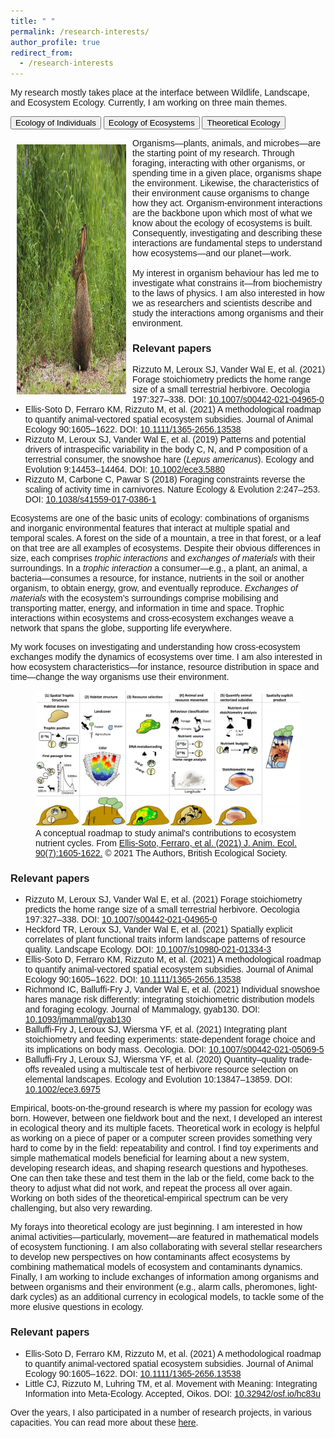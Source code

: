 ```yaml
---
title: " "
permalink: /research-interests/
author_profile: true
redirect_from:
  - /research-interests
---
```


My research mostly takes place at the interface between Wildlife, Landscape, and Ecosystem Ecology. Currently, I am working on three main themes.

<head>
<meta name="viewport" content="width=device-width, initial-scale=1">
<style>
body {font-family: Arial;}

figcaption {
  text-align: right;
  color: #000;
  padding-right: 35px;
}

/* Style the tab */
.tab {
  overflow: hidden;
  border: none;
  background-color: none;
}

/* Style the buttons inside the tab */
.tab button {
  background-color: inherit;
  float: left;
  border: none;
  outline: none;
  cursor: pointer;
  padding: 14px 16px;
  transition: 0.3s;
  font-size: 17px;
  color: #005100;
  border-bottom: 2px solid #ccc;
}

/* Change background color of buttons on hover */
.tab button:hover {
  background-color: #7fa87f;
}

/* Create an active/current tablink class */
.tab button.active {
  background-color: none;
  border-bottom: 2px solid #005100;
}

/* Style the tab content */
.tabcontent {
  display: none;
  padding: 12px 12px;
  border: none;
  border-top: none;
}

</style>
</head>

<body>

<!-- <h2>Tabs</h2>
<p>Click on the buttons inside the tabbed menu:</p> -->

<div class="tab">
  <button class="tablinks active" onclick="openTheme(event, 'Individuals')" id="defaultOpen">Ecology of Individuals</button>
  <button class="tablinks" onclick="openTheme(event, 'Ecosystems')">Ecology of Ecosystems</button>
  <button class="tablinks" onclick="openTheme(event, 'Theory')">Theoretical Ecology</button>
</div>

<div id="Individuals" class="tabcontent">

<p><img src="../images/Hare_EcoIndividual.jpg" style="float:left;width:175px;height:400px;padding:10px">
Organisms&mdash;plants, animals, and microbes&mdash;are the starting point of my research. Through foraging, interacting with other organisms, or spending time in a given place, organisms shape the environment. Likewise, the characteristics of their environment cause organisms to change how they act. Organism-environment interactions are the backbone upon which most of what we know about the ecology of ecosystems is built. Consequently, investigating and describing these interactions are fundamental steps to understand how ecosystems&mdash;and our planet&mdash;work.
<br>
<br>
My interest in organism behaviour has led me to investigate what constrains it&mdash;from biochemistry to the laws of physics. I am also interested in how we as researchers and scientists describe and study the interactions among organisms and their environment.
</p>

<h3>Relevant papers</h3>
<ul>
  <li>Rizzuto M, Leroux SJ, Vander Wal E, et al. (2021) Forage stoichiometry predicts the home range size of a small terrestrial herbivore. Oecologia 197:327–338. DOI: <a href="https://doi.org/10.1007/s00442-021-04965-0">10.1007/s00442-021-04965-0</a></li>
  <li>Ellis‐Soto D, Ferraro KM, Rizzuto M, et al. (2021) A methodological roadmap to quantify animal‐vectored spatial ecosystem subsidies. Journal of Animal Ecology 90:1605–1622. DOI: <a href="https://doi.org/10.1111/1365-2656.13538">10.1111/1365-2656.13538</a></li>
  <li>Rizzuto M, Leroux SJ, Vander Wal E, et al. (2019) Patterns and potential drivers of intraspecific variability in the body C, N, and P composition of a terrestrial consumer, the snowshoe hare (<i>Lepus americanus</i>). Ecology and Evolution 9:14453–14464. DOI: <a href="https://doi.org/10.1002/ece3.5880">10.1002/ece3.5880</a></li>
  <li>Rizzuto M, Carbone C, Pawar S (2018) Foraging constraints reverse the scaling of activity time in carnivores. Nature Ecology & Evolution 2:247–253. DOI: <a href="https://doi.org/10.1038/s41559-017-0386-1">10.1038/s41559-017-0386-1</a></li>
</ul>
</div>

<div id="Ecosystems" class="tabcontent">
<p>
Ecosystems are one of the basic units of ecology: combinations of organisms and inorganic environmental features that interact at multiple spatial and temporal scales. A forest on the side of a mountain, a tree in that forest, or a leaf on that tree are all examples of ecosystems. Despite their obvious differences in size, each comprises <i>trophic interactions</i> and <i>exchanges of materials</i> with their surroundings. In a <i>trophic interaction</i> a consumer&mdash;e.g., a plant, an animal, a bacteria&mdash;consumes a resource, for instance, nutrients in the soil or another organism, to obtain energy, grow, and eventually reproduce. <i>Exchanges of materials</i> with the ecosystem’s surroundings comprise mobilising and transporting matter, energy, and information in time and space. Trophic interactions within ecosystems and cross-ecosystem exchanges weave a network that spans the globe, supporting life everywhere.
</p>
<p>
My work focuses on investigating and understanding how cross-ecosystem exchanges modify the dynamics of ecosystems over time. I am also interested in how ecosystem characteristics—for instance, resource distribution in space and time—change the way organisms use their environment.
</p>

<figure>
<img src="../images/RoadMap_Ecosystems.pdf" style="float:center">
<figcaption>A conceptual roadmap to study animal's contributions to ecosystem nutrient cycles. From <a href="https://doi.org/10.1111/1365-2656.13538">Ellis-Soto, Ferraro, et al. (2021) J. Anim. Ecol. 90(7):1605-1622.</a> &copy; 2021 The Authors, British Ecological Society.</figcaption>
</figure>

<h3>Relevant papers</h3>
<ul>
  <li>Rizzuto M, Leroux SJ, Vander Wal E, et al. (2021) Forage stoichiometry predicts the home range size of a small terrestrial herbivore. Oecologia 197:327–338. DOI: <a href="https://doi.org/10.1007/s00442-021-04965-0">10.1007/s00442-021-04965-0</a></li>
  <li>Heckford TR, Leroux SJ, Vander Wal E, et al. (2021) Spatially explicit correlates of plant functional traits inform landscape patterns of resource quality. Landscape Ecology. DOI: <a href="https://doi.org/10.1007/s10980-021-01334-3">10.1007/s10980-021-01334-3</a></li>
  <li>Ellis‐Soto D, Ferraro KM, Rizzuto M, et al. (2021) A methodological roadmap to quantify animal‐vectored spatial ecosystem subsidies. Journal of Animal Ecology 90:1605–1622. DOI: <a href="https://doi.org/10.1111/1365-2656.13538">10.1111/1365-2656.13538</a></li>
  <li>Richmond IC, Balluffi-Fry J, Vander Wal E, et al. (2021) Individual snowshoe hares manage risk differently: integrating stoichiometric distribution models and foraging ecology. Journal of Mammalogy, gyab130. DOI: <a href="https://doi.org/10.1093/jmammal/gyab130">10.1093/jmammal/gyab130</a></li>
  <li>Balluffi-Fry J, Leroux SJ, Wiersma YF, et al. (2021) Integrating plant stoichiometry and feeding experiments: state-dependent forage choice and its implications on body mass. Oecologia. DOI: <a href="https://doi.org/10.1007/s00442-021-05069-5">10.1007/s00442-021-05069-5</a></li>
  <li>Balluffi‐Fry J, Leroux SJ, Wiersma YF, et al. (2020) Quantity–quality trade‐offs revealed using a multiscale test of herbivore resource selection on elemental landscapes. Ecology and Evolution 10:13847–13859. DOI: <a href="https://doi.org/10.1002/ece3.6975">10.1002/ece3.6975</a></li>
</ul>
</div>

<div id="Theory" class="tabcontent">
<p>
Empirical, boots-on-the-ground research is where my passion for ecology was born. However, between one fieldwork bout and the next, I developed an interest in ecological theory and its multiple facets. Theoretical work in ecology is helpful as working on a piece of paper or a computer screen provides something very hard to come by in the field: repeatability and control. I find toy experiments and simple mathematical models beneficial for learning about a new system, developing research ideas, and shaping research questions and hypotheses. One can then take these and test them in the lab or the field, come back to the theory to adjust what did not work, and repeat the process all over again. Working on both sides of the theoretical-empirical spectrum can be very challenging, but also very rewarding.
</p>

<p>
My forays into theoretical ecology are just beginning. I am interested in how animal activities&mdash;particularly, movement&mdash;are featured in mathematical models of ecosystem functioning. I am also collaborating with several stellar researchers to develop new perspectives on how contaminants affect ecosystems by combining mathematical models of ecosystem and contaminants dynamics. Finally, I am working to include exchanges of information among organisms and between organisms and their environment (e.g., alarm calls, pheromones, light-dark cycles) as an additional currency in ecological models, to tackle some of the more elusive questions in ecology.
</p>

<!-- <figure>
<img src="../images/Theoretical_Ecol.pdf" style="float:left;width:250px;height:400px">
<figcaption>Possible effects of information on ecosystem processes.<br> From <a href="https://doi.org/10.32942/osf.io/hc83u">Little, Rizzuto, et al. (2020).</a></figcaption></figure> -->

<h3>Relevant papers</h3>
<ul>
  <li>Ellis‐Soto D, Ferraro KM, Rizzuto M, et al. (2021) A methodological roadmap to quantify animal‐vectored spatial ecosystem subsidies. Journal of Animal Ecology 90:1605–1622. DOI: <a href="https://doi.org/10.1111/1365-2656.13538">10.1111/1365-2656.13538</a></li>
  <li>Little CJ, Rizzuto M, Luhring TM, et al. Movement with Meaning: Integrating Information into Meta-Ecology. Accepted, Oikos. DOI: <a href="https://doi.org/10.32942/osf.io/hc83u">10.32942/osf.io/hc83u</a></li>
</ul>
</div>

<script>
function openTheme(evt, themeName) {
  var i, tabcontent, tablinks;
  tabcontent = document.getElementsByClassName("tabcontent");
  for (i = 0; i < tabcontent.length; i++) {
    tabcontent[i].style.display = "none";
  }
  tablinks = document.getElementsByClassName("tablinks");
  for (i = 0; i < tablinks.length; i++) {
    tablinks[i].className = tablinks[i].className.replace(" active", "");
  }
  document.getElementById(themeName).style.display = "block";
  evt.currentTarget.className += " active";
}

document.getElementById("defaultOpen").click();
</script>
</body>

Over the years, I also participated in a number of research projects, in various capacities. You can read more about these <u><a href="https://matteorizzuto.github.io/past-research/">here</a></u>.

<!-- <h2><b>Ecology of Individuals</b></h2>
<p>
Organisms&mdash;plants, animals, and microbes&mdash;are the starting point of my research. Through foraging, interacting with other organisms, or spending time in a given place, organisms shape the environment. At the same time, the characteristics of their environment cause organisms to change how they act. Organism-environment interactions are the backbone upon which most of what we know about the ecology of ecosystems is built. Consequently, investigating and describing these interactions are fundamental steps towards developing a holistic, general understanding of the way ecosystems&mdash;and our planet&mdash;work.
</p>

<p>
My interest in organism behaviour has led me to investigate what constrains it&mdash;from animal biochemistry to the laws of physics. I also study how environmental characteristics&mdash;for instance, food biochemistry&mdash;influence how organisms use their space and explore how we as researchers and scientists describe and study the interactions among organisms and their environment.
</p>

<h3>Relevant papers</h3>
<ul>
  <li>Rizzuto M, Leroux SJ, Vander Wal E, et al. (2021) Forage stoichiometry predicts the home range size of a small terrestrial herbivore. Oecologia 197:327–338. DOI: <a href="https://doi.org/10.1007/s00442-021-04965-0">10.1007/s00442-021-04965-0</a></li>
  <li>Heckford TR, Leroux SJ, Vander Wal E, et al. (2021) Spatially explicit correlates of plant functional traits inform landscape patterns of resource quality. Landscape Ecology. DOI: <a href="https://doi.org/10.1007/s10980-021-01334-3">10.1007/s10980-021-01334-3</a></li>
  <li>Ellis‐Soto D, Ferraro KM, Rizzuto M, et al. (2021) A methodological roadmap to quantify animal‐vectored spatial ecosystem subsidies. Journal of Animal Ecology 90:1605–1622. DOI: <a href="https://doi.org/10.1111/1365-2656.13538">10.1111/1365-2656.13538</a></li>
  <li>Rizzuto M, Leroux SJ, Vander Wal E, et al. (2019) Patterns and potential drivers of intraspecific variability in the body C, N, and P composition of a terrestrial consumer, the snowshoe hare (<i>Lepus americanus</i>). Ecology and Evolution 9:14453–14464. DOI: <a href="https://doi.org/10.1002/ece3.5880">10.1002/ece3.5880</a></li>
  <li>Rizzuto M, Carbone C, Pawar S (2018) Foraging constraints reverse the scaling of activity time in carnivores. Nature Ecology & Evolution 2:247–253. DOI: <a href="https://doi.org/10.1038/s41559-017-0386-1">10.1038/s41559-017-0386-1</a></li>
</ul>

<h2>Ecology of Ecosystems</h2>
<p>
Ecosystems are one of the basic units of ecology: combinations of organisms and inorganic environmental features that interact at multiple spatial and temporal scales. A forest on the side of a mountain, a tree in that forest, or a leaf on that tree are all examples of ecosystems. Despite their obvious differences in size, each comprises <i>trophic interactions</i> and <i>exchanges of materials</i> with their surroundings. In a <i>trophic interaction</i> a consumer&mdash;e.g., a plant, an animal, a bacteria&mdash;consumes a resource, for instance, nutrients in the soil or another organism, to obtain energy, grow, and eventually reproduce. <i>Exchanges of materials</i> with the ecosystem’s surroundings comprise mobilising and transporting matter, energy, and information in time and space. Trophic interactions within ecosystems and cross-ecosystem exchanges weave a network that spans the globe, supporting life everywhere.
</p>

<p>
My work focuses on investigating and understanding how cross-ecosystem exchanges modify the dynamics of ecosystems over time. I am also interested in how ecosystem characteristics change how organisms use their environment, and how environmental characteristics shape a species’ activities and trade-offs.
</p>

<h5>Relevant papers</h5>

<ul>
  <li>Rizzuto M, Leroux SJ, Vander Wal E, et al. (2021) Forage stoichiometry predicts the home range size of a small terrestrial herbivore. Oecologia 197:327–338. DOI: <a href="https://doi.org/10.1007/s00442-021-04965-0">10.1007/s00442-021-04965-0</a></li>
  <li>Ellis‐Soto D, Ferraro KM, Rizzuto M, et al. (2021) A methodological roadmap to quantify animal‐vectored spatial ecosystem subsidies. Journal of Animal Ecology 90:1605–1622. DOI: <a href="https://doi.org/10.1111/1365-2656.13538">10.1111/1365-2656.13538</a></li>
  <li>Richmond IC, Balluffi-Fry J, Vander Wal E, et al. (2021) Individual snowshoe hares manage risk differently: integrating stoichiometric distribution models and foraging ecology. Journal of Mammalogy, gyab130. DOI: <a href="https://doi.org/10.1093/jmammal/gyab130">10.1093/jmammal/gyab130</a></li>
  <li>Balluffi-Fry J, Leroux SJ, Wiersma YF, et al. (2021) Integrating plant stoichiometry and feeding experiments: state-dependent forage choice and its implications on body mass. Oecologia. DOI: <a href="https://doi.org/10.1007/s00442-021-05069-5">10.1007/s00442-021-05069-5</a></li>
  <li>Balluffi‐Fry J, Leroux SJ, Wiersma YF, et al. (2020) Quantity–quality trade‐offs revealed using a multiscale test of herbivore resource selection on elemental landscapes. Ecology and Evolution 10:13847–13859. DOI: <a href="https://doi.org/10.1002/ece3.6975">10.1002/ece3.6975</a></li>
</ul>

<h2>Ecological Theory</h2>
<p>
Empirical, boots-on-the-ground research, like the studies described above, is where my passion for ecology was born. However, between one fieldwork bout and the next, I developed an interest in ecological theory and its multiple facets. Theoretical work in ecology is helpful as working on a piece of paper or a computer screen provides something very hard to come by in the field: repeatability and control. I find toy experiments and simple mathematical models beneficial for learning about a new system, developing research ideas, and shaping research questions and hypotheses. One can then take these and test them in the lab or the field, come back to the theory to adjust what did not work, and repeat the process all over again. Working on both sides of the theoretical-empirical spectrum can be very challenging, but also very rewarding.
</p>

<p>
My forays into theoretical ecology are just beginning. I am interested in how animal activities&mdash;particularly, movement&mdash;are featured in mathematical models of ecosystem functioning. I am also collaborating with several stellar researchers to develop new perspectives on how contaminants affect ecosystems by combining ecosystem and contaminants mathematical models. Finally, I am working to include exchanges of information among organisms and between organisms and their environment (e.g., alarm calls, pheromones, light-dark cycles) as an additional currency in ecological models, to tackle some of the more elusive questions in ecology.
</p>

<h5>Relevant papers</h5>

<ul>
  <li>Ellis‐Soto D, Ferraro KM, Rizzuto M, et al. (2021) A methodological roadmap to quantify animal‐vectored spatial ecosystem subsidies. Journal of Animal Ecology 90:1605–1622. DOI: <a href="https://doi.org/10.1111/1365-2656.13538">10.1111/1365-2656.13538</a></li>
  <li>Little CJ, Rizzuto M, Luhring TM, et al. (2020) Filling the Information Gap in Meta-Ecosystem Ecology. EcoEvoRxiv preprint. DOI: <a href="https://doi.org/10.32942/osf.io/hc83u">10.32942/osf.io/hc83u</a></li>
</ul> -->

